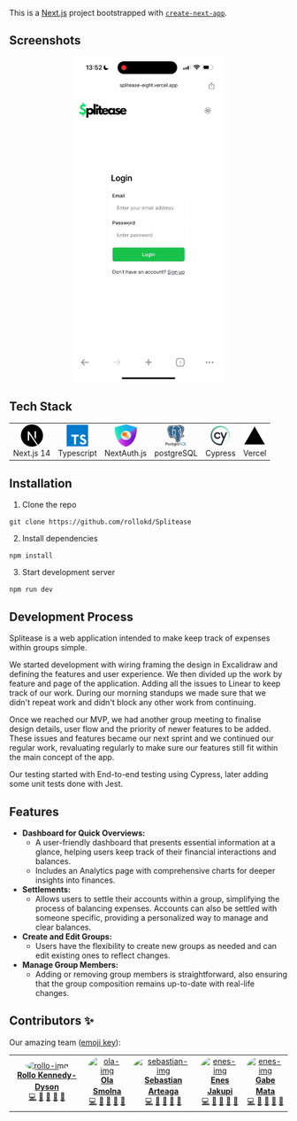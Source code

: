 This is a [Next.js](https://nextjs.org/) project bootstrapped with [`create-next-app`](https://github.com/vercel/next.js/tree/canary/packages/create-next-app).

## Screenshots

<p align="center">
  <img src="images/screenshot-white.gif" width='270px'/>
</p>

## Tech Stack


  <table>
  <tr>
    <td align="center">
      <img src="icons/next-js.svg" width="40" height="40" alt="Next.js" />
      <br>Next.js 14
    </td>
    <td align="center">
      <img src="icons/typescript.svg" width="40" height="40" alt="Typescript" />
      <br>Typescript
    </td>
    <td align="center">
      <img src="icons/nextAuthLogo.png" width="40" height="40" alt="NextAuth.js" />
      <br>NextAuth.js
    </td>
    <td align="center">
      <img src="icons/postgresql.svg" width="40" height="40" alt="postgreSQL" />
      <br>postgreSQL
    </td>
    <td align="center">
      <img src="icons/idySJxmg4h_1711793889436.jpeg" width="40" height="40" alt="Cypress" />
      <br>Cypress
      </td>
    <td align="center">
      <img src="icons/logo-vercel-svgrepo-com.svg" width="40" height="40" alt="Vercel" />
      <br>Vercel
    </td>
  </tr>
</table>

### 

## Installation

1. Clone the repo

```
git clone https://github.com/rollokd/Splitease
```

2. Install dependencies

```
npm install
```

3. Start development server

```
npm run dev
```

## Development Process

Splitease is a web application intended to make keep track of expenses within groups simple.

We started development with wiring framing the design in Excalidraw and defining the features and user experience. We then divided up the work by feature and page of the application. Adding all the issues to Linear to keep track of our work. During our morning standups we made sure that we didn't repeat work and didn't block any other work from continuing.

Once we reached our MVP, we had another group meeting to finalise design details, user flow and the priority of newer features to be added. These issues and features became our next sprint and we continued our regular work, revaluating regularly to make sure our features still fit within the main concept of the app.

Our testing started with End-to-end testing using Cypress, later adding some unit tests done with Jest.

## Features

- **Dashboard for Quick Overviews:**
  - A user-friendly dashboard that presents essential information at a glance, helping users keep track of their financial interactions and balances.
  - Includes an Analytics page with comprehensive charts for deeper insights into finances.
- **Settlements:**
  - Allows users to settle their accounts within a group, simplifying the process of balancing expenses. Accounts can also be settled with someone specific, providing a personalized way to manage and clear balances.
- **Create and Edit Groups:**
  - Users have the flexibility to create new groups as needed and can edit existing ones to reflect changes.
- **Manage Group Members:**
  - Adding or removing group members is straightforward, also ensuring that the group composition remains up-to-date with real-life changes.

## Contributors ✨

Our amazing team ([emoji key](https://allcontributors.org/docs/en/emoji-key)):

<table>
  <tr>
     <td align="center" ><a href="https://github.com/rollokd"><img src="https://github.com/rollokd.png" style="border-radius:50%;" width="120px;" alt="rollo-img"/><br /><sub><b><a href="https://www.linkedin.com/in/rollo-kennedy-dyson" title="linkedin">Rollo Kennedy-Dyson</a></b></sub></a><br /><a href="https://github.com/rollokd/splitease/commits?author=rollokd" title="Code">💻</a> <a href="#ideas-rollokd" title="Ideas & Planning">🤔</a> <a href="#review-rollokd" title="Reviewed Pull Requests">👀</a> <a href="#design-rollokd" title="Design">🎨</a> <a href="#maintain-rollokd" title="Maintenance">🚧</a></td>
     <td align="center" ><a href="https://github.com/Anloms"><img src="https://github.com/Anloms.png" style="border-radius:50%;" width="120px;" alt="ola-img"/><br /><sub><b><a href="https://www.linkedin.com/in/rollo-kennedy-dyson" title="linkedin">Ola Smolna</a></b></sub></a><br /><a href="https://github.com/rollokd/splitease/commits?author=anloms" title="Code">💻</a> <a href="#ideas-anloms" title="Ideas & Planning">🤔</a> <a href="#review-anloms" title="Reviewed Pull Requests">👀</a> <a href="#design-anloms" title="Design">🎨</a> <a href="#maintain-anloms" title="Maintenance">🚧</a></td>
     <td align="center" ><a href="https://github.com/Arteaga0415"><img src="https://github.com/Arteaga0415.png" style="border-radius:50%;" width="120px;" alt="sebastian-img"/><br /><sub><b><a href="https://www.linkedin.com/in/sebastian-arteaga-8931a3210/" title="linkedin">Sebastian Arteaga</a></b></sub></a><br /><a href="https://github.com/rollokd/splitease/commits?author=Arteaga0415" title="Code">💻</a> <a href="#ideas-Arteaga0415" title="Ideas & Planning">🤔</a> <a href="#review-Arteaga0415" title="Reviewed Pull Requests">👀</a> <a href="#design-Arteaga0415" title="Design">🎨</a> <a href="#maintain-Arteaga0415" title="Maintenance">🚧</a></td>
     <td align="center" ><a href="https://github.com/ByteBlink"><img src="https://github.com/ByteBlink.png" style="border-radius:50%;" width="120px;" alt="enes-img"/><br /><sub><b><a href="https://www.linkedin.com/in/rollo-kennedy-dyson" title="linkedin">Enes Jakupi</a></b></sub></a><br /><a href="https://github.com/rollokd/splitease/commits?author=ByteBlink" title="Code">💻</a> <a href="#ideas-ByteBlink" title="Ideas & Planning">🤔</a> <a href="#review-ByteBlink" title="Reviewed Pull Requests">👀</a> <a href="#design-ByteBlink" title="Design">🎨</a> <a href="#maintain-ByteBlink" title="Maintenance">🚧</a></td>
     <td align="center" ><a href="https://github.com/freeflyaz"><img src="https://github.com/freeflyaz.png" style="border-radius:50%;" width="120px;" alt="enes-img"/><br /><sub><b><a href="https://www.linkedin.com/in/rollo-kennedy-dyson" title="linkedin">Gabe Mata</a></b></sub></a><br /><a href="https://github.com/rollokd/splitease/commits?author=freeflyaz" title="Code">💻</a> <a href="#ideas-freeflyaz" title="Ideas & Planning">🤔</a> <a href="#review-freeflyaz" title="Reviewed Pull Requests">👀</a> <a href="#design-freeflyaz" title="Design">🎨</a> <a href="#maintain-freeflyaz" title="Maintenance">🚧</a></td>
  </tr>
</table>
